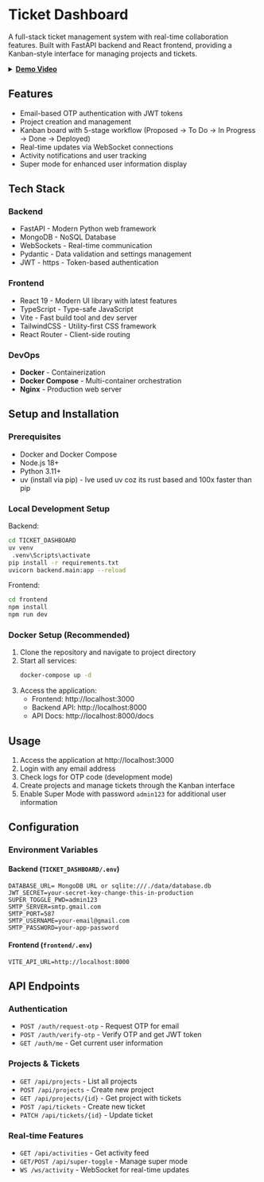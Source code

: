 # Ticket Dashboard

A full-stack ticket management system with real-time collaboration features. Built with FastAPI backend and React frontend, providing a Kanban-style interface for managing projects and tickets.

<details>
<summary><u><b>Demo Video</b></u></summary>

<video width="100%" controls>
  <source src="./video.mp4" type="video/mp4">
  Your browser does not support the video tag.
</video>

</details>

## Features 

- Email-based OTP authentication with JWT tokens
- Project creation and management
- Kanban board with 5-stage workflow (Proposed → To Do → In Progress → Done → Deployed)
- Real-time updates via WebSocket connections
- Activity notifications and user tracking
- Super mode for enhanced user information display

## Tech Stack

### Backend
- FastAPI - Modern Python web framework
- MongoDB - NoSQL Database
- WebSockets - Real-time communication
- Pydantic - Data validation and settings management
- JWT - https - Token-based authentication

### Frontend
- React 19 - Modern UI library with latest features
- TypeScript - Type-safe JavaScript
- Vite - Fast build tool and dev server
- TailwindCSS - Utility-first CSS framework
- React Router - Client-side routing

### DevOps
- **Docker** - Containerization
- **Docker Compose** - Multi-container orchestration  
- **Nginx** - Production web server

## Setup and Installation

### Prerequisites
- Docker and Docker Compose
- Node.js 18+
- Python 3.11+
- uv (install via pip) - Ive used uv coz its rust based and 100x faster than pip


### Local Development Setup

Backend:
```bash
cd TICKET_DASHBOARD
uv venv
 .venv\Scripts\activate
pip install -r requirements.txt
uvicorn backend.main:app --reload
```

Frontend:
```bash
cd frontend
npm install
npm run dev
```

### Docker Setup (Recommended)

1. Clone the repository and navigate to project directory
2. Start all services:
   ```bash
   docker-compose up -d
   ```
3. Access the application:
   - Frontend: http://localhost:3000
   - Backend API: http://localhost:8000
   - API Docs: http://localhost:8000/docs

## Usage

1. Access the application at http://localhost:3000
2. Login with any email address
3. Check logs for OTP code (development mode)
4. Create projects and manage tickets through the Kanban interface
5. Enable Super Mode with password `admin123` for additional user information

## Configuration

### Environment Variables

#### Backend (`TICKET_DASHBOARD/.env`)
```env
DATABASE_URL= MongoDB URL or sqlite:///./data/database.db
JWT_SECRET=your-secret-key-change-this-in-production
SUPER_TOGGLE_PWD=admin123
SMTP_SERVER=smtp.gmail.com
SMTP_PORT=587
SMTP_USERNAME=your-email@gmail.com
SMTP_PASSWORD=your-app-password
```

#### Frontend (`frontend/.env`)
```env
VITE_API_URL=http://localhost:8000
```


## API Endpoints

### Authentication
- `POST /auth/request-otp` - Request OTP for email
- `POST /auth/verify-otp` - Verify OTP and get JWT token
- `GET /auth/me` - Get current user information

### Projects & Tickets
- `GET /api/projects` - List all projects
- `POST /api/projects` - Create new project
- `GET /api/projects/{id}` - Get project with tickets
- `POST /api/tickets` - Create new ticket
- `PATCH /api/tickets/{id}` - Update ticket

### Real-time Features
- `GET /api/activities` - Get activity feed
- `GET/POST /api/super-toggle` - Manage super mode
- `WS /ws/activity` - WebSocket for real-time updates
